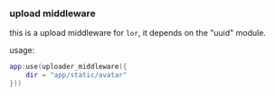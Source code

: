 ### upload middleware

this is a upload middleware for `lor`, it depends on the "uuid" module.

usage:

```lua
app:use(uploader_middleware({
    dir = "app/static/avatar"
}))
``` 
